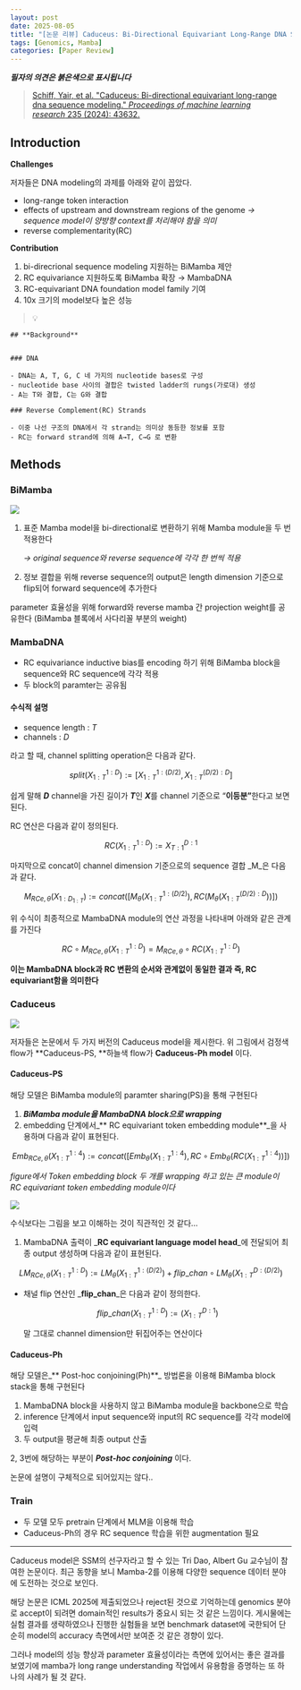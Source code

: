 ```yaml
---
layout: post
date: 2025-08-05
title: "[논문 리뷰] Caduceus: Bi-Directional Equivariant Long-Range DNA Sequence Modeling"
tags: [Genomics, Mamba]
categories: [Paper Review]
---
```


<span class="notion-red">_**필자의 의견은 붉은색으로 표시됩니다**_</span>


> [Schiff, Yair, et al. "Caduceus: Bi-directional equivariant long-range dna sequence modeling." ](https://pmc.ncbi.nlm.nih.gov/articles/PMC12189541/)[_Proceedings of machine learning research_](https://pmc.ncbi.nlm.nih.gov/articles/PMC12189541/)[ 235 (2024): 43632.](https://pmc.ncbi.nlm.nih.gov/articles/PMC12189541/)



## Introduction


**Challenges**


저자들은 DNA modeling의 과제를 아래와 같이 꼽았다.

- long-range token interaction
- effects of upstream and downstream regions of the genome 
_→ sequence model이 양방향 context를 처리해야 함을 의미_
- reverse complementarity(RC)

**Contribution**

1. bi-direcrional sequence modeling 지원하는 BiMamba 제안
1. RC equivariance 지원하도록 BiMamba 확장 → MambaDNA
1. RC-equivariant DNA foundation model family 기여
1. 10x 크기의 model보다 높은 성능

> 💡 


	## **Background**


	### DNA

	- DNA는 A, T, G, C 네 가지의 nucleotide bases로 구성
	- nucleotide base 사이의 결합은 twisted ladder의 rungs(가로대) 생성
	- A는 T와 결합, C는 G와 결합

	### Reverse Complement(RC) Strands

	- 이중 나선 구조의 DNA에서 각 strand는 의미상 동등한 정보를 포함
	- RC는 forward strand에 의해 A→T, C→G 로 변환


## Methods



### BiMamba


![](https://prod-files-secure.s3.us-west-2.amazonaws.com/542b861c-36a8-4051-84e5-8804b6728dba/2c247d59-7815-4980-99f0-8f0d21f445a7/image.png?X-Amz-Algorithm=AWS4-HMAC-SHA256&X-Amz-Content-Sha256=UNSIGNED-PAYLOAD&X-Amz-Credential=ASIAZI2LB466QP3GMRQG%2F20251007%2Fus-west-2%2Fs3%2Faws4_request&X-Amz-Date=20251007T180124Z&X-Amz-Expires=3600&X-Amz-Security-Token=IQoJb3JpZ2luX2VjEBIaCXVzLXdlc3QtMiJIMEYCIQC0oyD2SMR4N8oT9ZqH49oL%2BnADvrURFEDeULcIGUAjegIhAPRmSdPISFUnITNqdXgC%2FOpn3M6DnpJK35ad2iMorHBbKogECKv%2F%2F%2F%2F%2F%2F%2F%2F%2F%2FwEQABoMNjM3NDIzMTgzODA1Igx82Eq%2B9quiKDBqfM8q3AP4LM2St8ipBPK6FpyGiLtaB6Cok4ZYxuPu5MzfYCS5iVhQbNhkn5mMoEtRby7Uo0ljnEvt85ybygCFwWweVJJhK3HN40JpK%2Bz0ibHn9guqqekz7%2F73t10bV2cTXuIlY1B%2BVLbC1kQwTRd1DaoYHYERs5aIkF1fFcHLw6hk1AN%2FCQF2Hc59kkMZXLNhM7TnkwwL%2BdirdjwSomsslc7Z8EiDEWjHHiNXz6qfdYjxF1DCvCn8WRfjw1PmkwaCV2m5j4oeILSzmsbgCcKgtGcFEn5rwOglbt9ghhH35P8GCf%2FU8D3a0gEW3cDavANb3i3%2BDBuScC8%2BeRfROflRPd8wPnu7FFCGm0DXE2kD2eq8HejzZYElkY7%2FKUay%2FtxrqvvSPGeqPojCbqF30Qcpyh7d3nNp%2F%2F0DVg%2BIS9G18gejt%2BpP6vZfIkdVT8FJ6weWiBFO5um1v7MAkBd0MKwlj4rggVtQGCrNcKxbSrek%2BZkdKHosZJI1yj2ue33UA1uS%2FItFqHlravIewFKkNS4OxxfnduhaCmE2ZEz5ItdgKUF2ft9Q6FANjlZRUFt%2BK%2B8wh6J4u38SvwPCDB7kZHDboPQCkYidE3LXYwvE%2BiN6OEuuzKHFqVhah7vilMZquxW5JzCzoZXHBjqkATK7saB2diq4TCVYZ9IjLnjV03gnPVNguLgTPIn7%2B7%2BmDEDtcYezGV4AFcKR5Fg%2BbZMFVGUSKjNbMMLWNOnfyc2gzZrmyaPQXVeb75VevHA8dv9KHDb9VtQ2liOcLkYzyr5XAJJirvqTpvjAu%2BMBrCXZmlLrNtkYh9xJErjg30%2FfqOVfa%2F28qskyfi6TWkgRw6ctp%2BGWVhw6MzvxsfHQY2VNuIsA&X-Amz-Signature=50cbaf7f664b7f1612d868bfb5cf46ac6d8fce33b431684336fcb39170d67a83&X-Amz-SignedHeaders=host&x-amz-checksum-mode=ENABLED&x-id=GetObject)

1. 표준 Mamba model을 bi-directional로 변환하기 위해 Mamba module을 두 번 적용한다

	_→ original sequence와 reverse sequence에 각각 한 번씩 적용_

1. 정보 결합을 위해 reverse sequence의 output은 length dimension 기준으로 flip되어 forward sequence에 추가한다

parameter 효율성을 위해 forward와 reverse mamba 간 projection weight를 공유한다 (BiMamba 블록에서 사다리꼴 부분의 weight)



### MambaDNA

- RC equivariance inductive bias를 encoding 하기 위해 BiMamba block을 sequence와 RC sequence에 각각 적용
- 두 block의 paramter는 공유됨


#### 수식적 설명

- sequence length : _T_
- channels : _D_

라고 할 때,  channel splitting operation은 다음과 같다.


$$
split(X^{1:D}_{1:T}):=[X^{1:(D/2)}_{1:T},X^{(D/2):D}_{1:T}]
$$


<span class="notion-red">쉽게 말해 </span><span class="notion-red">_**D**_</span><span class="notion-red"> channel을 가진 길이가 </span><span class="notion-red">_**T**_</span><span class="notion-red">인 </span><span class="notion-red">_**X**_</span><span class="notion-red">를 channel 기준으로 “</span><span class="notion-red">**이등분”**</span><span class="notion-red">한다고 보면 된다.</span>


RC 연산은 다음과 같이 정의된다.


$$
RC(X^{1:D}_{1:T}):=X^{D:1}_{T:1}
$$


마지막으로 concat이 channel dimension 기준으로의 sequence 결합 _M_은 다음과 같다.


$$
M_{RCe,\theta}(X_{1:D_{1:T}}):=concat([M_{\theta}(X^{1:(D/2)}_{1:T}),RC(M_{\theta}(X^{(D/2):D}_{1:T}))])
$$


위 수식이 최종적으로 MambaDNA module의 연산 과정을 나타내며 아래와 같은 관계를 가진다


$$
RC\circ M_{RCe,\theta}(X^{1:D}_{1:T}) = M_{RCe,\theta} \circ RC(X^{1:D}_{1:T})
$$


**이는 MambaDNA block과 RC 변환의 순서와 관계없이 동일한 결과 즉, RC equivariant함을 의미한다**



### Caduceus


![](https://prod-files-secure.s3.us-west-2.amazonaws.com/542b861c-36a8-4051-84e5-8804b6728dba/f94a60d7-8145-473b-aef9-7c68d3ec604a/image.png?X-Amz-Algorithm=AWS4-HMAC-SHA256&X-Amz-Content-Sha256=UNSIGNED-PAYLOAD&X-Amz-Credential=ASIAZI2LB466QP3GMRQG%2F20251007%2Fus-west-2%2Fs3%2Faws4_request&X-Amz-Date=20251007T180124Z&X-Amz-Expires=3600&X-Amz-Security-Token=IQoJb3JpZ2luX2VjEBIaCXVzLXdlc3QtMiJIMEYCIQC0oyD2SMR4N8oT9ZqH49oL%2BnADvrURFEDeULcIGUAjegIhAPRmSdPISFUnITNqdXgC%2FOpn3M6DnpJK35ad2iMorHBbKogECKv%2F%2F%2F%2F%2F%2F%2F%2F%2F%2FwEQABoMNjM3NDIzMTgzODA1Igx82Eq%2B9quiKDBqfM8q3AP4LM2St8ipBPK6FpyGiLtaB6Cok4ZYxuPu5MzfYCS5iVhQbNhkn5mMoEtRby7Uo0ljnEvt85ybygCFwWweVJJhK3HN40JpK%2Bz0ibHn9guqqekz7%2F73t10bV2cTXuIlY1B%2BVLbC1kQwTRd1DaoYHYERs5aIkF1fFcHLw6hk1AN%2FCQF2Hc59kkMZXLNhM7TnkwwL%2BdirdjwSomsslc7Z8EiDEWjHHiNXz6qfdYjxF1DCvCn8WRfjw1PmkwaCV2m5j4oeILSzmsbgCcKgtGcFEn5rwOglbt9ghhH35P8GCf%2FU8D3a0gEW3cDavANb3i3%2BDBuScC8%2BeRfROflRPd8wPnu7FFCGm0DXE2kD2eq8HejzZYElkY7%2FKUay%2FtxrqvvSPGeqPojCbqF30Qcpyh7d3nNp%2F%2F0DVg%2BIS9G18gejt%2BpP6vZfIkdVT8FJ6weWiBFO5um1v7MAkBd0MKwlj4rggVtQGCrNcKxbSrek%2BZkdKHosZJI1yj2ue33UA1uS%2FItFqHlravIewFKkNS4OxxfnduhaCmE2ZEz5ItdgKUF2ft9Q6FANjlZRUFt%2BK%2B8wh6J4u38SvwPCDB7kZHDboPQCkYidE3LXYwvE%2BiN6OEuuzKHFqVhah7vilMZquxW5JzCzoZXHBjqkATK7saB2diq4TCVYZ9IjLnjV03gnPVNguLgTPIn7%2B7%2BmDEDtcYezGV4AFcKR5Fg%2BbZMFVGUSKjNbMMLWNOnfyc2gzZrmyaPQXVeb75VevHA8dv9KHDb9VtQ2liOcLkYzyr5XAJJirvqTpvjAu%2BMBrCXZmlLrNtkYh9xJErjg30%2FfqOVfa%2F28qskyfi6TWkgRw6ctp%2BGWVhw6MzvxsfHQY2VNuIsA&X-Amz-Signature=b7be72d863d4e6b9b871c37abb652c81fcd2a72b9ab3ae8dd307a789d6a17efb&X-Amz-SignedHeaders=host&x-amz-checksum-mode=ENABLED&x-id=GetObject)


저자들은 논문에서 두 가지 버전의 Caduceus model을 제시한다. 위 그림에서 검정색 flow가 **Caduceus-PS, **하늘색 flow가 **Caduceus-Ph model** 이다.



#### Caduceus-PS


해당 모델은 BiMamba module의 paramter sharing(PS)을 통해 구현된다

1. _**BiMamba module을 MambaDNA block으로 wrapping**_
1. embedding 단계에서_** RC equivariant token embedding module**_을 사용하며 다음과 같이 표현된다.

$$
Emb_{RCe,\theta}(X^{1:4}_{1:T}):=concat([Emb_{\theta}(X^{1:4}_{1:T}),RC \circ Emb_{\theta}(RC(X^{1:4}_{1:T}))])
$$


_figure에서 Token embedding block 두 개를 wrapping 하고 있는 큰 module이 RC equivariant token embedding module이다_


![](https://prod-files-secure.s3.us-west-2.amazonaws.com/542b861c-36a8-4051-84e5-8804b6728dba/b175e4da-71eb-4e91-8c23-a06dabe673c9/image.png?X-Amz-Algorithm=AWS4-HMAC-SHA256&X-Amz-Content-Sha256=UNSIGNED-PAYLOAD&X-Amz-Credential=ASIAZI2LB466QP3GMRQG%2F20251007%2Fus-west-2%2Fs3%2Faws4_request&X-Amz-Date=20251007T180124Z&X-Amz-Expires=3600&X-Amz-Security-Token=IQoJb3JpZ2luX2VjEBIaCXVzLXdlc3QtMiJIMEYCIQC0oyD2SMR4N8oT9ZqH49oL%2BnADvrURFEDeULcIGUAjegIhAPRmSdPISFUnITNqdXgC%2FOpn3M6DnpJK35ad2iMorHBbKogECKv%2F%2F%2F%2F%2F%2F%2F%2F%2F%2FwEQABoMNjM3NDIzMTgzODA1Igx82Eq%2B9quiKDBqfM8q3AP4LM2St8ipBPK6FpyGiLtaB6Cok4ZYxuPu5MzfYCS5iVhQbNhkn5mMoEtRby7Uo0ljnEvt85ybygCFwWweVJJhK3HN40JpK%2Bz0ibHn9guqqekz7%2F73t10bV2cTXuIlY1B%2BVLbC1kQwTRd1DaoYHYERs5aIkF1fFcHLw6hk1AN%2FCQF2Hc59kkMZXLNhM7TnkwwL%2BdirdjwSomsslc7Z8EiDEWjHHiNXz6qfdYjxF1DCvCn8WRfjw1PmkwaCV2m5j4oeILSzmsbgCcKgtGcFEn5rwOglbt9ghhH35P8GCf%2FU8D3a0gEW3cDavANb3i3%2BDBuScC8%2BeRfROflRPd8wPnu7FFCGm0DXE2kD2eq8HejzZYElkY7%2FKUay%2FtxrqvvSPGeqPojCbqF30Qcpyh7d3nNp%2F%2F0DVg%2BIS9G18gejt%2BpP6vZfIkdVT8FJ6weWiBFO5um1v7MAkBd0MKwlj4rggVtQGCrNcKxbSrek%2BZkdKHosZJI1yj2ue33UA1uS%2FItFqHlravIewFKkNS4OxxfnduhaCmE2ZEz5ItdgKUF2ft9Q6FANjlZRUFt%2BK%2B8wh6J4u38SvwPCDB7kZHDboPQCkYidE3LXYwvE%2BiN6OEuuzKHFqVhah7vilMZquxW5JzCzoZXHBjqkATK7saB2diq4TCVYZ9IjLnjV03gnPVNguLgTPIn7%2B7%2BmDEDtcYezGV4AFcKR5Fg%2BbZMFVGUSKjNbMMLWNOnfyc2gzZrmyaPQXVeb75VevHA8dv9KHDb9VtQ2liOcLkYzyr5XAJJirvqTpvjAu%2BMBrCXZmlLrNtkYh9xJErjg30%2FfqOVfa%2F28qskyfi6TWkgRw6ctp%2BGWVhw6MzvxsfHQY2VNuIsA&X-Amz-Signature=9e9ce9cd51f24e9bac1b0b056e346063704d346d04c13294e300357cfe779f37&X-Amz-SignedHeaders=host&x-amz-checksum-mode=ENABLED&x-id=GetObject)


<span class="notion-red">수식보다는 그림을 보고 이해하는 것이 직관적인 것 같다…</span>

1. MambaDNA 출력이 _**RC equivariant language model head**_에 전달되어 최종 output 생성하며 다음과 같이 표현된다.

$$
LM_{RCe,\theta}(X^{1:D}_{1:T}):= LM_{\theta}(X^{1:(D/2)}_{1:T})+flip\_chan\circ LM_{\theta}(X^{D:(D/2)}_{1:T})
$$

- 채널 flip 연산인 _**flip\_chan**_은 다음과 같이 정의한다.

	$$
	flip\_chan(X^{1:D}_{1:T}):=(X^{D:1}_{1:T})
	$$


	말 그대로 channel dimension만 뒤집어주는 연산이다



#### Caduceus-Ph


해당 모델은_** Post-hoc conjoining(Ph)**_ 방법론을 이용해 BiMamba block stack을 통해 구현된다

1. MambaDNA block을 사용하지 않고 BiMamba module을 backbone으로 학습
1. inference 단계에서 input sequence와 input의 RC sequence를 각각 model에 입력
1. 두 output을 평균해 최종 output 산출

2, 3번에 해당하는 부분이 _**Post-hoc conjoining**_ 이다.


<span class="notion-red">논문에 설명이 구체적으로 되어있지는 않다..</span>



### Train

- 두 모델 모두 pretrain 단계에서 MLM을 이용해 학습
- Caduceus-Ph의 경우 RC sequence 학습을 위한 augmentation 필요

---


<span class="notion-red">Caduceus model은 SSM의 선구자라고 할 수 있는 Tri Dao, Albert Gu 교수님이 참여한 논문이다. 최근 동향을 보니 Mamba-2를 이용해 다양한 sequence 데이터 분야에 도전하는 것으로 보인다.</span>


<span class="notion-red">해당 논문은 ICML 2025에 제출되었으나 reject된 것으로 기억하는데 genomics 분야로 accept이 되려면 domain적인 results가 중요시 되는 것 같은 느낌이다. 게시물에는 실험 결과를 생략하였으나 진행한 실험들을 보면 benchmark dataset에 국한되어 단순히 model의 accuracy 측면에서만 보여준 것 같은 경향이 있다.</span>


<span class="notion-red">그러나 model의 성능 향상과 parameter 효율성이라는 측면에 있어서는 좋은 결과를 보였기에 mamba가 long range understanding 작업에서 유용함을 증명하는 또 하나의 사례가 될 것 같다.</span>

